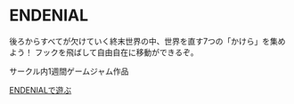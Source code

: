 # ENDENIAL

後ろからすべてが欠けていく終末世界の中、世界を直す7つの「かけら」を集めよう！
フックを飛ばして自由自在に移動ができるぞ。

サークル内1週間ゲームジャム作品

[ENDENIALで遊ぶ](https://unityroom.com/games/endenial)
